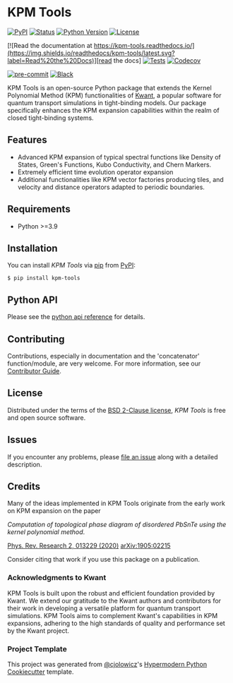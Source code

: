 # KPM Tools

[![PyPI](https://img.shields.io/pypi/v/kpm-tools.svg)][pypi_]
[![Status](https://img.shields.io/pypi/status/kpm-tools.svg)][status]
[![Python Version](https://img.shields.io/pypi/pyversions/kpm-tools)][python version]
[![License](https://img.shields.io/pypi/l/kpm-tools)][license]

[![Read the documentation at https://kpm-tools.readthedocs.io/](https://img.shields.io/readthedocs/kpm-tools/latest.svg?label=Read%20the%20Docs)][read the docs]
[![Tests](https://github.com/piskunow/kpm-tools/workflows/Tests/badge.svg)][tests]
[![Codecov](https://codecov.io/gh/piskunow/kpm-tools/branch/main/graph/badge.svg)][codecov]

[![pre-commit](https://img.shields.io/badge/pre--commit-enabled-brightgreen?logo=pre-commit&logoColor=white)][pre-commit]
[![Black](https://img.shields.io/badge/code%20style-black-000000.svg)][black]

[pypi_]: https://pypi.org/project/kpm-tools/
[status]: https://pypi.org/project/kpm-tools/
[python version]: https://pypi.org/project/kpm-tools
[read the docs]: https://kpm-tools.readthedocs.io/
[tests]: https://github.com/piskunow/kpm-tools/actions?workflow=Tests
[codecov]: https://app.codecov.io/gh/piskunow/kpm-tools
[pre-commit]: https://github.com/pre-commit/pre-commit
[black]: https://github.com/psf/black

KPM Tools is an open-source Python package that extends the Kernel Polynomial Method (KPM) functionalities of [Kwant](https://kwant-project.org/), a popular software for quantum transport simulations in tight-binding models. Our package specifically enhances the KPM expansion capabilities within the realm of closed tight-binding systems.

## Features

- Advanced KPM expansion of typical spectral functions like Density of States, Green's Functions, Kubo Conductivity, and Chern Markers.
- Extremely efficient time evolution operator expansion
- Additional functionalities like KPM vector factories producing tiles, and velocity and distance operators adapted to periodic boundaries.

## Requirements

- Python >=3.9

## Installation

You can install _KPM Tools_ via [pip] from [PyPI]:

```console
$ pip install kpm-tools
```

## Python API

Please see the [python api reference] for details.

## Contributing

Contributions, especially in documentation and the 'concatenator' function/module, are very welcome. For more information, see our [Contributor Guide].

## License

Distributed under the terms of the [BSD 2-Clause license][license],
_KPM Tools_ is free and open source software.

## Issues

If you encounter any problems,
please [file an issue] along with a detailed description.

## Credits

Many of the ideas implemented in KPM Tools originate from the early work on KPM expansion on the paper

_Computation of topological phase diagram of disordered PbSnTe using the kernel polynomial method_.

[Phys. Rev. Research 2, 013229 (2020)](https://doi.org/10.48550/arXiv.1905.02215)
[arXiv:1905:02215](https://arxiv.org/abs/1905.02215)

Consider citing that work if you use this package on a publication.

### Acknowledgments to Kwant

KPM Tools is built upon the robust and efficient foundation provided by Kwant. We extend our gratitude to the Kwant authors and contributors for their work in developing a versatile platform for quantum transport simulations. KPM Tools aims to complement Kwant's capabilities in KPM expansions, adhering to the high standards of quality and performance set by the Kwant project.

### Project Template

This project was generated from [@cjolowicz]'s [Hypermodern Python Cookiecutter] template.

[@cjolowicz]: https://github.com/cjolowicz
[pypi]: https://pypi.org/
[hypermodern python cookiecutter]: https://github.com/cjolowicz/cookiecutter-hypermodern-python
[file an issue]: https://github.com/piskunow/kpm-tools/issues
[pip]: https://pip.pypa.io/

<!-- github-only -->

[license]: https://github.com/piskunow/kpm-tools/blob/main/LICENSE
[contributor guide]: https://github.com/piskunow/kpm-tools/blob/main/CONTRIBUTING.md
[python api reference]: https://kpm-tools.readthedocs.io/en/latest/api.html
